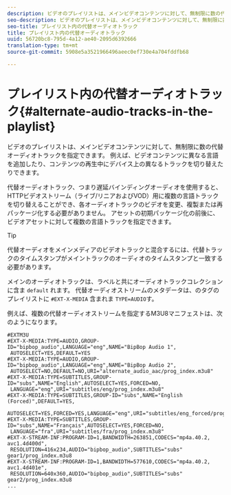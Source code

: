 ```yaml
---
description: ビデオのプレイリストは、メインビデオコンテンツに対して、無制限に数の代替オーディオトラックを指定できます。 例えば、ビデオコンテンツに異なる言語を追加したり、コンテンツの再生中にデバイス上の異なるトラックを切り替えたりできます。
seo-description: ビデオのプレイリストは、メインビデオコンテンツに対して、無制限に数の代替オーディオトラックを指定できます。 例えば、ビデオコンテンツに異なる言語を追加したり、コンテンツの再生中にデバイス上の異なるトラックを切り替えたりできます。
seo-title: プレイリスト内の代替オーディオトラック
title: プレイリスト内の代替オーディオトラック
uuid: 56720bc8-795d-4a12-ae40-2095d6392666
translation-type: tm+mt
source-git-commit: 5908e5a3521966496aeec0ef730e4a704fddfb68

---
```



# プレイリスト内の代替オーディオトラック{#alternate-audio-tracks-in-the-playlist}

ビデオのプレイリストは、メインビデオコンテンツに対して、無制限に数の代替オーディオトラックを指定できます。 例えば、ビデオコンテンツに異なる言語を追加したり、コンテンツの再生中にデバイス上の異なるトラックを切り替えたりできます。

代替オーディオトラック、つまり遅延バインディングオーディオを使用すると、HTTPビデオストリーム（ライブ/リニアおよびVOD）用に複数の言語トラックを切り替えることができ、各オーディオトラックのビデオを変更、複製または再パッケージ化する必要がありません。 アセットの初期パッケージ化の前後に、ビデオアセットに対して複数の言語トラックを指定できます。

>[!TIP]
>
>代替オーディオをメインメディアのビデオトラックと混合するには、代替トラックのタイムスタンプがメイントラックのオーディオのタイムスタンプと一致する必要があります。

メインのオーディオトラックは、ラベルと共にオーディオトラックコレクションに含ま `default` れます。 代替オーディオストリームのメタデータは、のタグのプレイリストに `#EXT-X-MEDIA` 含まれま `TYPE=AUDIO`す。

例えば、複数の代替オーディオストリームを指定するM3U8マニフェストは、次のようになります。

```
#EXTM3U
#EXT-X-MEDIA:TYPE=AUDIO,GROUP-ID="bipbop_audio",LANGUAGE="eng",NAME="BipBop Audio 1",
 AUTOSELECT=YES,DEFAULT=YES
#EXT-X-MEDIA:TYPE=AUDIO,GROUP-ID="bipbop_audio",LANGUAGE="eng",NAME="BipBop Audio 2",
 AUTOSELECT=NO,DEFAULT=NO,URI="alternate_audio_aac/prog_index.m3u8"
#EXT-X-MEDIA:TYPE=SUBTITLES,GROUP-ID="subs",NAME="English",AUTOSELECT=YES,FORCED=NO,
 LANGUAGE="eng",URI="subtitles/eng/prog_index.m3u8"
#EXT-X-MEDIA:TYPE=SUBTITLES,GROUP-ID="subs",NAME="English (Forced)",DEFAULT=YES,
 AUTOSELECT=YES,FORCED=YES,LANGUAGE="eng",URI="subtitles/eng_forced/prog_index.m3u8"
#EXT-X-MEDIA:TYPE=SUBTITLES,GROUP-ID="subs",NAME="Français",AUTOSELECT=YES,FORCED=NO,
 LANGUAGE="fra",URI="subtitles/fra/prog_index.m3u8"
#EXT-X-STREAM-INF:PROGRAM-ID=1,BANDWIDTH=263851,CODECS="mp4a.40.2, avc1.4d400d",
 RESOLUTION=416x234,AUDIO="bipbop_audio",SUBTITLES="subs" 
gear1/prog_index.m3u8
#EXT-X-STREAM-INF:PROGRAM-ID=1,BANDWIDTH=577610,CODECS="mp4a.40.2, avc1.4d401e",
 RESOLUTION=640x360,AUDIO="bipbop_audio",SUBTITLES="subs"
gear2/prog_index.m3u8
...
```

